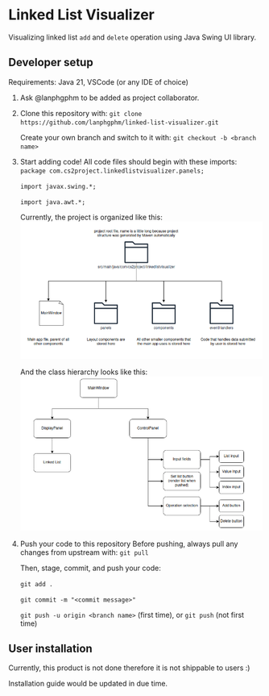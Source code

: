 # Linked List Visualizer 
Visualizing linked list `add` and `delete` operation using Java Swing UI library. 

## Developer setup
Requirements: Java 21, VSCode (or any IDE of choice)

1.  Ask @lanphgphm to be added as project collaborator.

2.  Clone this repository with: 
    `git clone https://github.com/lanphgphm/linked-list-visualizer.git`

    Create your own branch and switch to it with: 
    `git checkout -b <branch name>`

3.  Start adding code! 
    All code files should begin with these imports: 
    `package com.cs2project.linkedlistvisualizer.panels;`

    `import javax.swing.*;`

    `import java.awt.*;`

    Currently, the project is organized like this: 
    ![Alt text](/project-documents/project-structure.png) 

    And the class hierarchy looks like this: 
    ![Alt text](/project-documents/class-hierarchy.png)

4.  Push your code to this repository
    Before pushing, always pull any changes from upstream with: 
    `git pull` 

    Then, stage, commit, and push your code: 

    `git add .`

    `git commit -m "<commit message>"`

    `git push -u origin <branch name>` (first time), or `git push` (not first time)

## User installation 
Currently, this product is not done therefore it is not shippable to users :)
 
Installation guide would be updated in due time. 